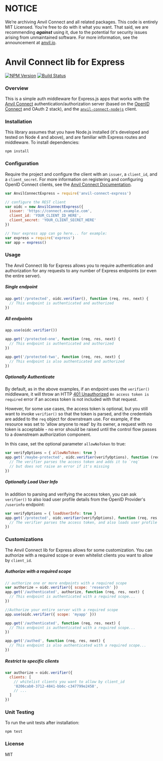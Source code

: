# NOTICE

We’re archiving Anvil Connect and all related packages. This code is entirely MIT Licensed. You’re free to do with it what you want. That said, we are recommending _**against**_ using it, due to the potential for security issues arising from unmaintained software. For more information, see the announcement at [anvil.io](https://anvil.io).

# Anvil Connect lib for Express
[![NPM Version](https://img.shields.io/npm/v/anvil-connect-express.svg?style=flat)](https://npm.im/anvil-connect-express)
[![Build Status](https://travis-ci.org/anvilresearch/connect-express.svg?branch=master)](https://travis-ci.org/anvilresearch/connect-express)

### Overview

This is a simple auth middleware for Express.js apps that works with the 
[Anvil Connect](https://github.com/anvilresearch/connect) 
authentication/authorization server (based on the 
[OpenID Connect](http://openid.net/connect/) and OAuth 2 stack), and the 
[`anvil-connect-nodejs`](https://github.com/anvilresearch/connect-nodejs) client.

### Installation

This library assumes that you have Node.js installed (it's developed and tested
on Node 4 and above), and are familiar with Express routes and middleware.
To install dependencies:

```
npm install
```

### Configuration

Require the project and configure the client with an `issuer`, a `client_id`, 
and a `client_secret`. For more information on registering and configuring
OpenID Connect clients, see the 
[Anvil Connect Documentation](https://github.com/anvilresearch/connect-docs).

```javascript
var AnvilConnectExpress = require('anvil-connect-express')

// configure the REST client
var oidc = new AnvilConnectExpress({
  issuer: 'https://connect.example.com',
  client_id: 'YOUR_CLIENT_ID_HERE',
  client_secret: 'YOUR_CLIENT_SECRET_HERE'
})

// Your express app can go here... for example:
var express = require('express')
var app = express()
```

### Usage

The Anvil Connect lib for Express allows you to require authentication and
authorization for any requests to any number of Express endpoints (or even
the entire server).

##### Single endpoint
```javascript
app.get('/protected', oidc.verifier(), function (req, res, next) {
  // This endpoint is authenticated and authorized
})
```

##### All endpoints
```javascript
app.use(oidc.verifier())

app.get('/protected-one', function (req, res, next) {
  // This endpoint is authenticated and authorized
})

app.get('/protected-two', function (req, res, next) {
  // This endpoint is also authenticated and authorized
})
```

##### Optionally Authenticate

By default, as in the above examples, if an endpoint uses the `verifier()`
middleware, it will throw an HTTP 
[401 Unauthorized](https://tools.ietf.org/html/rfc7235#section-3.1) 
`An access token is required` error if an access token is not included with that 
request.

However, for some use cases, the access token is optional, but you still want
to invoke `verifier()` so that the token is parsed, and the credentials are
added to the `req` object for downstream use. For example, if the resource was 
set to 'allow anyone to read' by its owner, a request with no token is 
acceptable - no error should be raised until the control flow passes to a 
downstream authorization component.

In this case, set the optional parameter `allowNoToken` to true:

```js
var verifyOptions = { allowNoToken: true }
app.get('/maybe-protected', oidc.verifier(verifyOptions), function (req, res, next) {
  // The verifier parses the access token and adds it to `req`
  // but does not raise an error if it's missing
})
```

##### Optionally Load User Info

In addition to parsing and verifying the access token, you can ask `verifier()`
to also load user profile details from the OpenID Provider's `/userinfo` 
endpoint:

```js
var verifyOptions = { loadUserInfo: true }
app.get('/protected', oidc.verifier(verifyOptions), function (req, res, next) {
  // The verifier parses the access token, and also loads user profile
})
```

### Customizations

The Anvil Connect lib for Express allows for some customization. You can 
authorize with a required scope or even whitelist clients you want to allow by 
`client_id`.

##### Authorize with a required scope

```javascript
// authorize one or more endpoints with a required scope
var authorize = oidc.verifier({ scope: 'research' })
app.get('/authenticated', authorize, function (req, res, next) {
  // This endpoint is authenticated with a required scope...
})
```

```javascript
//Authorize your entire server with a required scope
app.use(oidc.verifier({ scope: 'myapp' }))

app.get('/authenticated', function (req, res, next) {
  // This endpoint is authenticated with a required scope...
})

app.get('/authed', function (req, res, next) {
  // This endpoint is also authenticated with a required scope...
})
```

##### Restrict to specific clients

```javascript
var authorize = oidc.verifier({
  clients: [
    // whitelist clients you want to allow by client_id
    '8206cab0-3712-4841-bb6c-c347799e2458',
    // ...
  ]
})
```

### Unit Testing

To run the unit tests after installation:

```
npm test
```

### License

MIT
